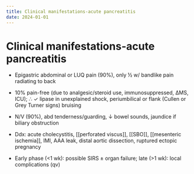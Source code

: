 ```yaml
---
title: Clinical manifestations-acute pancreatitis
date: 2024-01-01
---
```

# Clinical manifestations-acute pancreatitis

* Epigastric abdominal or LUQ pain (90%), only ½ w/ bandlike pain radiating to back

* 10% pain-free (due to analgesic/steroid use, immunosuppressed, ΔMS, ICU); ∴ ✓ lipase in unexplained shock, periumbilical or flank (Cullen or Grey Turner signs) bruising

* N/V (90%), abd tenderness/guarding, ↓ bowel sounds, jaundice if biliary obstruction

* Ddx: acute cholecystitis, [[perforated viscus]], [[SBO]], [[mesenteric ischemia]], IMI, AAA leak, distal aortic dissection, ruptured ectopic pregnancy

* Early phase (<1 wk): possible SIRS ± organ failure; late (>1 wk): local complications (qv)
